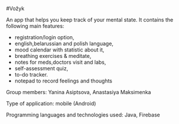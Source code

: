 #Vožyk

An app that helps you keep track of your mental state. 
It contains the following main features: 
   - registration/login option,
   - english,belarussian and polish language,
   - mood calendar with statistic about it,
   - breathing exercises & meditate,
   - notes for meds,doctors visit and labs,  
   - self-assessment quiz,
   - to-do tracker.
   - notepad to record feelings and thoughts

Group members: Yanina Asiptsova, Anastasiya Maksimenka

Type of application: mobile (Android) 

Programming languages and technologies used: Java, Firebase
